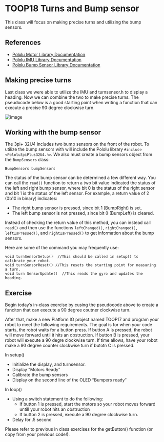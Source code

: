 # TOOP18 Turns and Bump sensor
This class will focus on making precise turns and utilizing the bump sensors.

## References
- [Pololu Motor Library Documentation](https://pololu.github.io/pololu-3pi-plus-32u4-arduino-library/class_pololu3pi_plus32_u4_1_1_motors.html)
- [Pololu IMU Library Documentation](https://pololu.github.io/pololu-3pi-plus-32u4-arduino-library/class_pololu3pi_plus32_u4_1_1_i_m_u.html)
- [Pololu Bump Sensor Library Documentation](https://pololu.github.io/pololu-3pi-plus-32u4-arduino-library/class_pololu3pi_plus32_u4_1_1_bump_sensors.html)

## Making precise turns
Last class we were able to utilize the IMU and turnsensor.h to display a heading.  Now we can combine the two to make precise turns.  The pseudocode below is a good starting point when writing a function that can execute a precise 90 degree clockwise turn.

![image](https://github.com/CGA-TOOP/TOOP18/assets/67393204/1f9d0eda-ea8d-4ba0-931a-c7c10b591d1b)

## Working with the bump sensor
The 3pi+ 32U4 includes two bump sensors on the front of the robot.  To utilize the bump sensors with will include the Pololu library `#include <Pololu3piPlus32U4.h>`.  We also must create a bump sensors object from the `BumpSensors` class:

`BumpSensors bumpSensors`

The status of the bump sensor can be determined a few different way.  You can call the `read()` function to return a two bit value indicated the status of the left and right bump sensor, where bit 0 is the status of the right sensor and bit 1 is the status of the left sensor. For example, a return value of 2 (0b10 in binary) indicates:

  - The right bump sensor is pressed, since bit 1 (BumpRight) is set.
  - The left bump sensor is not pressed, since bit 0 (BumpLeft) is cleared.

Instead of checking the return value of this method, you can instead call `read()` and then use the functions `leftChanged()`, `rightChanged()`, `leftIsPressed()`, and `rightIsPressed()` to get information about the bump sensors.

Here are some of the command you may frequently use:
```
void turnSensorSetup()  //This should be called in setup() to calibrate your robot. 
void turnSensorReset() //This resets the starting point for measuring a turn.
void turn SensorUpdate()  //This reads the gyro and updates the heading.
```


## Exercise
Begin today’s in-class exercise by cusing the pseudocode above to create a funciton that can execute a 90 degree coutner clockwise turn.

After that, make a new Platform IO project named TOOP17 and program your robot to meet the following requirements. The goal is for when your code starts, the robot waits for a button press. If button A is pressed, the robot will move forward until it hits an obstruction. If button B is pressed, your robot will execute a 90 degre clockwise turn.  If time allows, have your robot make a 90 degree counter clockwise turn if butotn C is pressed.

In setup() 
  - Initialize the display, and turnsensor.
  - Display “Motors Ready” 
  - Calibrate the bump sensors
  - Display on the second line of the OLED “Bumpers ready”

In loop() 
  - Using a switch statement to do the following:
    - If button 1 is pressed, start the motors so your robot moves forward untill your robot hits an obstruction
    - If button 2 is pressed, execute a 90 degree clockwise turn.
  - Delay for .5 second 

Please refer to previous in class exercises for the getButton() function (or copy from your previous code!). 

 

 





